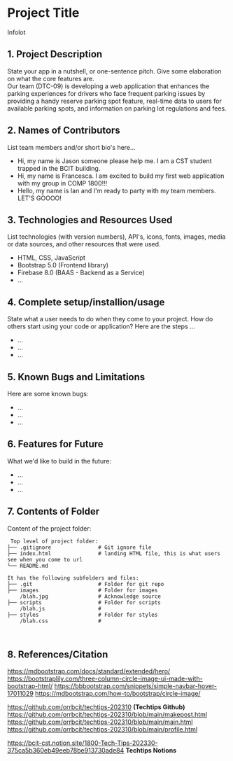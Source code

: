 # Project Title

Infolot

## 1. Project Description

State your app in a nutshell, or one-sentence pitch. Give some elaboration on what the core features are.  
Our team (DTC-09) is developing a web application that enhances the parking experiences for drivers who face frequent parking issues by providing a handy reserve parking spot feature, real-time data to users for available parking spots, and information on parking lot regulations and fees.

## 2. Names of Contributors

List team members and/or short bio's here...

- Hi, my name is Jason someone please help me. I am a CST student trapped in the BCIT building.
- Hi, my name is Francesca. I am excited to build my first web application with my group in COMP 1800!!!
- Hello, my name is Ian and I'm ready to party with my team members. LET'S GOOOO!

## 3. Technologies and Resources Used

List technologies (with version numbers), API's, icons, fonts, images, media or data sources, and other resources that were used.

- HTML, CSS, JavaScript
- Bootstrap 5.0 (Frontend library)
- Firebase 8.0 (BAAS - Backend as a Service)
- ...

## 4. Complete setup/installion/usage

State what a user needs to do when they come to your project. How do others start using your code or application?
Here are the steps ...

- ...
- ...
- ...

## 5. Known Bugs and Limitations

Here are some known bugs:

- ...
- ...
- ...

## 6. Features for Future

What we'd like to build in the future:

- ...
- ...
- ...

## 7. Contents of Folder

Content of the project folder:

```
 Top level of project folder:
├── .gitignore               # Git ignore file
├── index.html               # landing HTML file, this is what users see when you come to url
└── README.md

It has the following subfolders and files:
├── .git                     # Folder for git repo
├── images                   # Folder for images
    /blah.jpg                # Acknowledge source
├── scripts                  # Folder for scripts
    /blah.js                 #
├── styles                   # Folder for styles
    /blah.css                #



```

## 8. References/Citation

https://mdbootstrap.com/docs/standard/extended/hero/
https://bootstraplily.com/three-column-circle-image-ui-made-with-bootstrap-html/
https://bbbootstrap.com/snippets/simple-navbar-hover-17011029
https://mdbootstrap.com/how-to/bootstrap/circle-image/

https://github.com/orrbcit/techtips-202310      **(Techtips Github)**
https://github.com/orrbcit/techtips-202310/blob/main/makepost.html
https://github.com/orrbcit/techtips-202310/blob/main/main.html
https://github.com/orrbcit/techtips-202310/blob/main/profile.html

https://bcit-cst.notion.site/1800-Tech-Tips-202330-375ca5b360eb49eeb78be913730ade84 **Techtips Notions**
